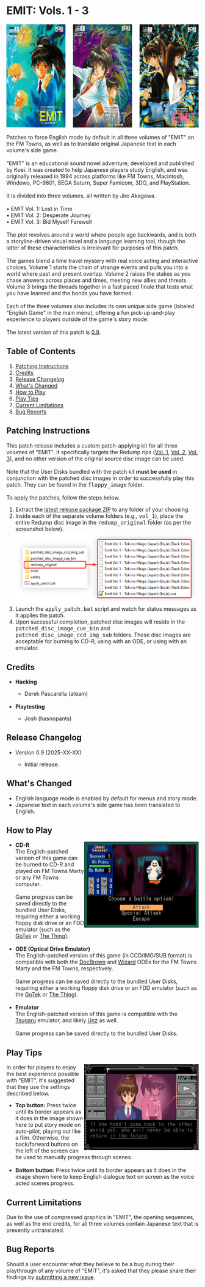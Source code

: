 <h1>EMIT: Vols. 1 - 3</h1>

<p align="center"><img width="635" height="270" src="https://github.com/DerekPascarella/EMITVols.1-3EnglishPatchFMTowns/blob/main/images/cover_vol1_vol2_vol3.png?raw=true"></p>
Patches to force English mode by default in all three volumes of "EMIT" on the FM Towns, as well as to translate original Japanese text in each volume's side game.
<br><br>
"EMIT" is an educational sound novel adventure, developed and published by Koei. It was created to help Japanese players study English, and was originally released in 1994 across platforms like FM Towns, Macintosh, Windows, PC-9801, SEGA Saturn, Super Famicom, 3DO, and PlayStation.
<br><br>
It is divided into three volumes, all written by Jiro Akagawa.
<br><br>
• EMIT Vol. 1: Lost in Time
<br>
• EMIT Vol. 2: Desperate Journey
<br>
• EMIT Vol. 3: Bid Myself Farewell
<br><br>
The plot revolves around a world where people age backwards, and is both a storyline-driven visual novel and a language learning tool, though the latter of these characteristics is irrelevant for purposes of this patch.
<br><br>
The games blend a time travel mystery with real voice acting and interactive choices. Volume 1 starts the chain of strange events and pulls you into a world where past and present overlap. Volume 2 raises the stakes as you chase answers across places and times, meeting new allies and threats. Volume 3 brings the threads together in a fast paced finale that tests what you have learned and the bonds you have formed.
<br><br>
Each of the three volumes also includes its own unique side game (labeled "English Game" in the main menu), offering a fun pick-up-and-play experience to players outside of the game's story mode.
<br><br>
The latest version of this patch is <a href="xxxx">0.9</a>.

<h2>Table of Contents</h2>

1. [Patching Instructions](#patching-instructions)
2. [Credits](#credits)
3. [Release Changelog](#release-changelog)
4. [What's Changed](#whats-changed)
5. [How to Play](#how-to-play)
6. [Play Tips](#play-tips)
7. [Current Limitations](#current-limitations)
8. [Bug Reports](#bug-reports)

<h2>Patching Instructions</h2>

This patch release includes a custom patch-applying kit for all three volumes of "EMIT". It specifically targets the Redump rips (<a href="http://redump.org/disc/48317/">Vol. 1</a>, <a href="http://redump.org/disc/48318/">Vol. 2</a>, <a href="http://redump.org/disc/67774/">Vol. 3</a>), and no other version of the original source disc image can be used.
<br><br>
Note that the User Disks bundled with the patch kit <b>must be used</b> in conjunction with the patched disc images in order to successfully play this patch. They can be found in the <tt>floppy_image</tt> folder.
<br><br>
To apply the patches, follow the steps below.
<br>
<ol type="1">
  <li>Extract the <a href="xxxx">latest release package ZIP</a> to any folder of your choosing. </li>
  <li>Inside each of the separate volume folders (e.g., <tt>vol_1</tt>), place the entire Redump disc image in the <tt>redump_original</tt> folder (as per the screenshot below). </li>
  <img src="https://github.com/DerekPascarella/EMITVols.1-3EnglishPatchFMTowns/blob/main/images/apply_patch.png?raw=true">
  <li>Launch the <tt>apply_patch.bat</tt> script and watch for status messages as it applies the patch. </li>
  <li>Upon successful completion, patched disc images will reside in the <tt>patched_disc_image_cue_bin</tt> and <tt>patched_disc_image_ccd_img_sub</tt> folders. These disc images are acceptable for burning to CD-R, using with an ODE, or using with an emulator. </li>
</ol>

<h2>Credits</h2>

<ul>
  <li>
    <b>Hacking</b>
  </li>
  <ul>
    <li>Derek Pascarella (ateam)</li>
  </ul>
  <br>
  <li>
    <b>Playtesting</b>
  </li>
  <ul>
    <li>Josh (hasnopants)</li>
  </ul>
</ul>

<h2>Release Changelog</h2>

<ul>
  <li>Version 0.9 (2025-XX-XX)</li>
  <ul>
    <li>Initial release.</li>
  </ul>
</ul>

<h2>What's Changed</h2>

<ul>
  <li>English language mode is enabled by default for menus and story mode.</li>
  <li>Japanese text in each volume's side game has been translated to English.</li>
</ul>

<h2>How to Play</h2>

<img align="right" width="300" src="https://github.com/DerekPascarella/EMITVols.1-3EnglishPatchFMTowns/blob/main/images/18.png?raw=true">
<ul>
  <li>
    <b>CD-R</b>
    <br>
    The English-patched version of this game can be burned to CD-R and played on FM Towns Marty or any FM Towns computer.
    <br><br>
    Game progress can be saved directly to the bundled User Disks, requiring either a working floppy disk drive or an FDD emulator (such as the <a href="https://www.gotekemulator.com/">GoTek</a> or <a href="https://caiusarcade.blogspot.com/2021/05/the-thing-fm-towns-marty-fdd-emulator.html">The Thing</a>).
    <br><br>
  </li>
  <li>
    <b>ODE (Optical Drive Emulator)</b>
    <br>
    The English-patched version of this game (in CCD/IMG/SUB format) is compatible with both the <a href="https://gdemu.wordpress.com/details/docbrown-details/">DocBrown</a> and <a href="https://gdemu.wordpress.com/details/wizard-details/">Wizard</a> ODEs for the FM Towns Marty and the FM Towns, respectively.
    <br><br>
    Game progress can be saved directly to the bundled User Disks, requiring either a working floppy disk drive or an FDD emulator (such as the <a href="https://www.gotekemulator.com/">GoTek</a> or <a href="https://caiusarcade.blogspot.com/2021/05/the-thing-fm-towns-marty-fdd-emulator.html">The Thing</a>).
    <br><br>
  </li>
  <li>
    <b>Emulator</b>
    <br>
    The English-patched version of this game is compatible with the <a href="https://github.com/captainys/TOWNSEMU">Tsugaru</a> emulator, and likely <a href="http://townsemu.world.coocan.jp/download.html">Unz</a> as well.
    <br><br>
    Game progress can be saved directly to the bundled User Disks.
</ul>

<h2>Play Tips</h2>

<img align="right" width="300" src="https://github.com/DerekPascarella/EMITVols.1-3EnglishPatchFMTowns/blob/main/images/play_tips.png?raw=true">In order for players to enjoy the best experience possible with "EMIT", it's suggested that they use the settings described below.
<br>
<ul>
  <li>
    <b>Top button:</b> Press twice until its border appears as it does in the image shown here to put story mode on auto-pilot, playing out like a film. Otherwise, the back/forward buttons on the left of the screen can be used to manually progress through scenes.
    <br><br>
  </li>
  <li>
    <b>Bottom button:</b> Press twice until its border appears as it does in the image shown here to keep English dialogue text on screen as the voice acted scenes progress.
  </li>
</ul>

<h2>Current Limitations</h2>

Due to the use of compressed graphics in "EMIT", the opening sequences, as well as the end credits, for all three volumes contain Japanese text that is presently untranslated.

<h2>Bug Reports</h2>

Should a user encounter what they believe to be a bug during their playthrough of any volume of "EMIT", it's asked that they please share their findings by <a href="https://github.com/DerekPascarella/EMITVols.1-3EnglishPatchFMTowns/issues/new">submitting a new issue</a>.
